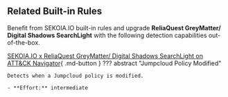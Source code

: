 ## Related Built-in Rules

Benefit from SEKOIA.IO built-in rules and upgrade **ReliaQuest GreyMatter/ Digital Shadows SearchLight** with the following detection capabilities out-of-the-box.

[SEKOIA.IO x ReliaQuest GreyMatter/ Digital Shadows SearchLight on ATT&CK Navigator](https://mitre-attack.github.io/attack-navigator/#layerURL=https%3A%2F%2Fraw.githubusercontent.com%2FSEKOIA-IO%2Fdocumentation%2Fmain%2F_shared_content%2Foperations_center%2Fdetection%2Fgenerated%2Fattack_ccf942fe-c839-42be-a081-5c3f946e80f5_do_not_edit_manually.json){ .md-button }
??? abstract "Jumpcloud Policy Modified"
    
    Detects when a Jumpcloud policy is modified.
    
    - **Effort:** intermediate

